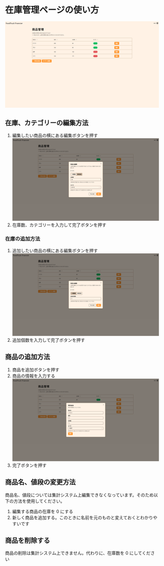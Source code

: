 # 在庫管理ページの使い方

![1](/docs/images/register/stock/1.webp)

## 在庫、カテゴリーの編集方法

1. 編集したい商品の横にある編集ボタンを押す
   ![2](/docs/images/register/stock/2.webp)
2. 在庫数、カテゴリーを入力して完了ボタンを押す

### 在庫の追加方法

1. 追加したい商品の横にある編集ボタンを押す
   ![3](/docs/images/register/stock/3.webp)
2. 追加個数を入力して完了ボタンを押す

## 商品の追加方法

1. 商品を追加ボタンを押す
2. 商品の情報を入力する ![4](/docs/images/register/stock/4.webp)
3. 完了ボタンを押す

## 商品名、値段の変更方法

商品名、値段については集計システム上編集できなくなっています。そのため以下の方法を使用してください。

1. 編集する商品の在庫を 0 にする
2. 新しく商品を追加する。このときに名前を元のものと変えておくとわかりやすいです

## 商品を削除する

商品の削除は集計システム上できません。代わりに、在庫数を 0 にしてください
